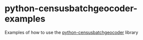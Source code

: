 # python-censusbatchgeocoder-examples

Examples of how to use the [python-censusbatchgeocoder](https://github.com/datadesk/python-censusbatchgeocoder) library
